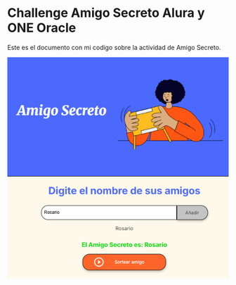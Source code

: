 # Challenge Amigo Secreto Alura y ONE Oracle

Este es el documento con mi codigo sobre la actividad de Amigo Secreto.

![alt text](./assets/image.png)